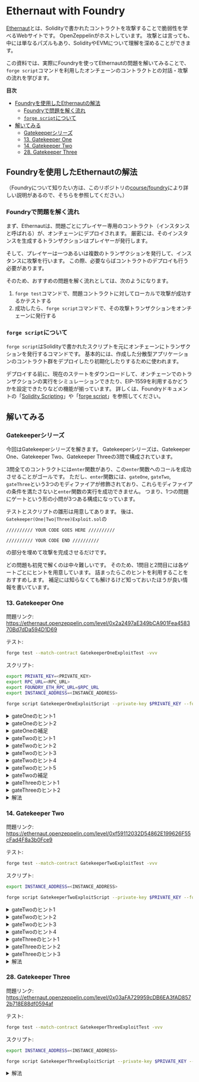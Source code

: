 # Ethernaut with Foundry

[Ethernaut](https://ethernaut.openzeppelin.com/)とは、Solidityで書かれたコントラクトを攻撃することで脆弱性を学べるWebサイトです。
OpenZeppelinがホストしています。
攻撃とは言っても、中には単なるパズルもあり、SolidityやEVMについて理解を深めることができます。

この資料では、実際にFoundryを使ってEthernautの問題を解いてみることで、`forge script`コマンドを利用したオンチェーンのコントラクトとの対話・攻撃の流れを学びます。

**目次**
- [Foundryを使用したEthernautの解法](#foundryを使用したethernautの解法)
  - [Foundryで問題を解く流れ](#foundryで問題を解く流れ)
  - [`forge script`について](#forge-scriptについて)
- [解いてみる](#解いてみる)
  - [Gatekeeperシリーズ](#gatekeeperシリーズ)
  - [13. Gatekeeper One](#13-gatekeeper-one)
  - [14. Gatekeeper Two](#14-gatekeeper-two)
  - [28. Gatekeeper Three](#28-gatekeeper-three)


## Foundryを使用したEthernautの解法

（Foundryについて知りたい方は、このリポジトリの[course/foundry](../foundry)により詳しい説明があるので、そちらを参照してください。）

### Foundryで問題を解く流れ

まず、Ethernautは、問題ごとにプレイヤー専用のコントラクト（インスタンスと呼ばれる）が、オンチェーンにデプロイされます。
厳密には、そのインスタンスを生成するトランザクションはプレイヤーが発行します。

そして、プレイヤーは一つあるいは複数のトランザクションを発行して、インスタンスに攻撃を行います。
この際、必要ならばコントラクトのデプロイも行う必要があります。

そのため、おすすめの問題を解く流れとしては、次のようになります。
1. `forge test`コマンドで、問題コントラクトに対してローカルで攻撃が成功するかテストする
2. 成功したら、`forge script`コマンドで、その攻撃トランザクションをオンチェーンに発行する

### `forge script`について

`forge script`はSolidityで書かれたスクリプトを元にオンチェーンにトランザクションを発行するコマンドです。
基本的には、作成した分散型アプリケーションのコントラクト群をデプロイしたり初期化したりするために使われます。

デプロイする前に、現在のステートをダウンロードして、オンチェーンでのトランザクションの実行をシミュレーションできたり、EIP-1559を利用するかどうかを設定できたりなどの機能が揃っています。
詳しくは、Foundryドキュメントの「[Solidity Scripting](https://book.getfoundry.sh/tutorials/solidity-scripting)」や「[forge script](https://book.getfoundry.sh/reference/forge/forge-script)」を参照してください。

## 解いてみる

### Gatekeeperシリーズ

今回はGatekeeperシリーズを解きます。
Gatekeeperシリーズは、Gatekeeper One、Gatekeeper Two、Gatekeeper Threeの3問で構成されています。

3問全てのコントラクトには`enter`関数があり、この`enter`関数へのコールを成功させることがゴールです。
ただし、`enter`関数には、`gateOne`, `gateTwo`, `gateThree`という3つのモディファイアが修飾されており、これらモディファイアの条件を満たさないと`enter`関数の実行を成功できません。
つまり、1つの問題にゲートという形の小問が3つある構成になっています。

テストとスクリプトの雛形は用意してあります。
後は、`Gatekeeper(One|Two|Three)Exploit.sol`の
```
////////// YOUR CODE GOES HERE //////////

////////// YOUR CODE END //////////
```
の部分を埋めて攻撃を完成させるだけです。

どの問題も初見で解くのは中々難しいです。
そのため、1問目と2問目には各ゲートごとにヒントを用意しています。
詰まったらこのヒントを利用することをおすすめします。
補足には知らなくても解けるけど知っておいたほうが良い情報を書いています。

### 13. Gatekeeper One

問題リンク: https://ethernaut.openzeppelin.com/level/0x2a2497aE349bCA901Fea458370Bd7dDa594D1D69

テスト:
```sh
forge test --match-contract GatekeeperOneExploitTest -vvv
```

スクリプト:
```sh
export PRIVATE_KEY=<PRIVATE_KEY>
export RPC_URL=<RPC_URL>
export FOUNDRY_ETH_RPC_URL=$RPC_URL
export INSTANCE_ADDRESS=<INSTANCE_ADDRESS>
```
```sh
forge script GatekeeperOneExploitScript --private-key $PRIVATE_KEY --fork-url $RPC_URL --broadcast --sig "run(address)" $INSTANCE_ADDRESS -vvv
```

<details>
<summary>gateOneのヒント1</summary>

- `tx.origin`: トランザクションの発行者アドレス。
- `msg.sender`: コントラクトコールの呼び出しアドレス。

</details>

<details>
<summary>gateOneのヒント2</summary>

EOAから`entry`関数を呼び出すと`msg.sender`と`tx.origin`がEOAのアドレスになってしまう。
ということは……？

</details>

<details>
<summary>gateOneの補足</summary>

`tx.origin`はEVMの`ORIGIN`命令にコンパイルされ、`msg.sender`は`CALLER`命令にコンパイルされる。

</details>

<details>
<summary>gateTwoのヒント1</summary>

`gasleft()`は残りのガスを返す。
闇雲に`entry`を呼び出しても1/8191の確率でしか成功しない。

</details>

<details>
<summary>gateTwoのヒント2</summary>

コントラクトコールの際にガスを指定することで攻略できないだろうか。

</details>

<details>
<summary>gateTwoのヒント3</summary>

例えば1000ガスで関数`foo`を呼び出すには、`foo{gas: 1000}()`とすれば良い。

</details>

<details>
<summary>gateTwoのヒント4</summary>

`enter`関数の実行から`gasleft()`の実行までの間のガス消費量は一定だと予測できる。
ということは、`{gas: amount}`構文を使って、`gasleft() % 8191 == 0`を満たせる`amount`を全探索すればいい

</details>

<details>
<summary>gateTwoのヒント5</summary>

`entry{gas: amount}`を使って全探索すると、`entry`関数がリバートしたときトランザクションもリバートしてしまう。
`entry`関数が失敗しても処理を続行するためには……？

</details>

<details>
<summary>gateTwoの補足</summary>

`gasleft()`は`GAS`命令にコンパイルされる。
`GAS`命令を実行されると、`GAS`命令実行後の残りのガスがスタックにプッシュされる。

</details>

<details>
<summary>gateThreeのヒント1</summary>

`uint64(_gateKey)`が`0x1122334455667788`だったときを考えてみよう。

```
uint32(uint64(_gateKey)): 0x0000000055667788
uint16(uint64(_gateKey)): 0x0000000000007788
```

</details>

<details>
<summary>gateThreeのヒント2</summary>

`tx.origin`はトランザクション発行者のアドレスで20バイト（160ビット）。
`uint160(tx.origin)`はそれを非負整数に直すということ。
その値を`uint16`に変換した値と`uint32(uint64(_gateKey))`を一致させるには……？

</details>

<details>
<summary>解法</summary>

https://github.com/minaminao/ctf-blockchain/blob/main/src/Ethernaut/GatekeeperOne/GatekeeperOneExploit.sol

</details>

### 14. Gatekeeper Two

問題リンク: https://ethernaut.openzeppelin.com/level/0xf59112032D54862E199626F55cFad4F8a3b0Fce9

テスト:
```sh
forge test --match-contract GatekeeperTwoExploitTest -vvv
```

スクリプト:
```sh
export INSTANCE_ADDRESS=<INSTANCE_ADDRESS>
```
```sh
forge script GatekeeperTwoExploitScript --private-key $PRIVATE_KEY --fork-url $RPC_URL --broadcast --sig "run(address)" $INSTANCE_ADDRESS -vvv
```

<details>
<summary>gateTwoのヒント1</summary>

`assembly { ... }`はインラインアセンブリブロックと呼ばれる。
括弧の中はYul言語で記述され、EVMのニーモニックを使用できるようになる。
（詳しくはSolidityドキュメントの「[インラインアセンブリ](https://solidity-ja.readthedocs.io/ja/latest/assembly.html)」を参照。）

</details>

<details>
<summary>gateTwoのヒント2</summary>

`extcodesize(address)`で`address`のコードサイズを取得する。
`caller()`はコントラクトコールの呼び出しアドレスを取得する。
つまり、`extcodesize(caller())`でコントラクトコールの呼び出しアドレスのコードサイズを取得している。

</details>

<details>
<summary>gateTwoのヒント3</summary>

`gateOne`を満たすためには、コントラクトから`entry`関数を呼ばなくてはいけなかった。
でも、普通にコントラクトから`entry`関数を呼ぶと、`extcodesize(caller())`が`0`にならない。
では、どうしたらいいか……？

</details>

<details>
<summary>gateTwoのヒント4</summary>

`EXTCODESIZE`命令の仕様を詳しく調べてみよう。

</details>

<details>
<summary>gateThreeのヒント1</summary>

`abi.encodePacked(msg.sender)`は、
それの`keccak256`ハッシュを取得している

</details>

<details>
<summary>gateThreeのヒント2</summary>

`bytes32`の値を`bytes8`に変換すると先頭8バイトが得られる。

</details>

<details>
<summary>gateThreeのヒント3</summary>

`_gateKey`を逆算するにはどうしたらよいか……？

</details>

<details>
<summary>解法</summary>

https://github.com/minaminao/ctf-blockchain/blob/main/src/Ethernaut/GatekeeperTwo/GatekeeperTwoExploit.sol

</details>

### 28. Gatekeeper Three

問題リンク: https://ethernaut.openzeppelin.com/level/0x03aFA729959cDB6EA3fAD8572b718E88df0594af

テスト:
```sh
forge test --match-contract GatekeeperThreeExploitTest -vvv
```

スクリプト:
```sh
export INSTANCE_ADDRESS=<INSTANCE_ADDRESS>
```
```sh
forge script GatekeeperThreeExploitScript --private-key $PRIVATE_KEY --fork-url $RPC_URL --broadcast --sig "run(address)" $INSTANCE_ADDRESS -vvv
```

<details>
<summary>解法</summary>

https://github.com/minaminao/ctf-blockchain/blob/main/src/Ethernaut/GatekeeperThree/GatekeeperThreeExploit.sol

</details>
